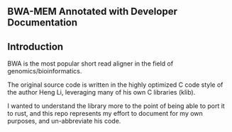 ## BWA-MEM Annotated with Developer Documentation

## Introduction

BWA is the most popular short read aligner in the field of genomics/bioinformatics.

The original source code is written in the highly optimized C code style of the author Heng Li, leveraging many of his own C libraries (klib).

I wanted to understand the library more to the point of being able to port it to rust, and this repo represents my effort to document for my own purposes, and un-abbreviate his code.

